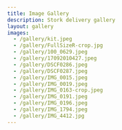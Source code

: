 ```yaml
---
title: Image Gallery
description: Stork delivery gallery
layout: gallery
images:
  - /gallery/kit.jpeg
  - /gallery/FullSizeR-crop.jpg
  - /gallery/100_0629.jpeg
  - /gallery/17092010427.jpeg
  - /gallery/DSCF0286.jpeg
  - /gallery/DSCF0287.jpeg
  - /gallery/IMG_0015.jpeg
  - /gallery/IMG_0019.jpeg
  - /gallery/IMG_0163-crop.jpeg
  - /gallery/IMG_0191.jpeg
  - /gallery/IMG_0196.jpeg
  - /gallery/IMG_1794.jpeg
  - /gallery/IMG_4412.jpg
---
```

